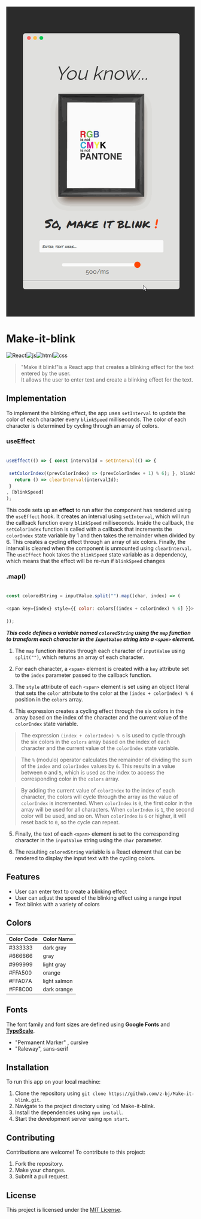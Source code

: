 



![Demo](https://github.com/z-bj/Make-it-blink/blob/main/Make-it-Blink.gif)

# Make-it-blink

![React](https://img.shields.io/badge/React-61DAFB.svg?style=for-the-badge&logo=React&logoColor=black)![js](https://img.shields.io/badge/JavaScript-F7DF1E.svg?style=for-the-badge&logo=JavaScript&logoColor=black)![html](https://img.shields.io/badge/HTML5-E34F26.svg?style=for-the-badge&logo=HTML5&logoColor=white)![css](https://img.shields.io/badge/CSS3-1572B6.svg?style=for-the-badge&logo=CSS3&logoColor=white)

> "Make it blink!"is a React app that creates a blinking effect for the text entered by the user.<br>
It allows the user to enter text and create a blinking effect for the text.

## Implementation

To implement the blinking effect, the app uses `setInterval` to update the color of each character every `blinkSpeed` milliseconds. The color of each character is determined by cycling through an array of colors.

### useEffect

``` javascript

useEffect(() => { const intervalId = setInterval(() => { 

 setColorIndex((prevColorIndex) => (prevColorIndex + 1) % 6); }, blinkSpeed);
   return () => clearInterval(intervalId);
 }
, [blinkSpeed]
);
```

This code sets up an **effect** to run after the component has rendered using the `useEffect` hook. It creates an interval using `setInterval`, which will run the callback function every `blinkSpeed` milliseconds. Inside the callback, the `setColorIndex` function is called with a callback that increments the `colorIndex` state variable by 1 and then takes the remainder when divided by 6. This creates a cycling effect through an array of six colors. Finally, the interval is cleared when the component is unmounted using `clearInterval`. The `useEffect` hook takes the `blinkSpeed` state variable as a dependency, which means that the effect will be re-run if `blinkSpeed` changes

### .map()

``` javascript

const coloredString = inputValue.split("").map((char, index) => (

<span key={index} style={{ color: colors[(index + colorIndex) % 6] }}> {char} </span>

));

```


***This code defines a variable named `coloredString` using the `map` function to transform each character in the `inputValue` string into a `<span>` element.***

1) The `map` function iterates through each character of `inputValue` using `split("")`, which returns an array of each character.

2) For each character, a `<span>` element is created with a `key` attribute set to the `index` parameter passed to the callback function.

3) The `style` attribute of each `<span>` element is set using an object literal that sets the `color` attribute to the color at the `(index + colorIndex) % 6` position in the `colors` array. 
 
4) This expression creates a cycling effect through the six colors in the array based on the index of the character and the current value of the `colorIndex` state variable. 

>The expression `(index + colorIndex) % 6` is used to cycle through the six colors in the `colors` array based on the index of each character and the current value of the `colorIndex` state variable.

>The `%` (modulo) operator calculates the remainder of dividing the sum of the `index` and `colorIndex` values by `6`. This results in a value between `0` and `5`, which is used as the index to access the corresponding color in the `colors` array.

>By adding the current value of `colorIndex` to the index of each character, the colors will cycle through the array as the value of `colorIndex` is incremented. When `colorIndex` is `0`, the first color in the array will be used for all characters. When `colorIndex` is `1`, the second color will be used, and so on. When `colorIndex` is `6` or higher, it will reset back to `0`, so the cycle can repeat.


5) Finally, the text of each `<span>` element is set to the corresponding character in the `inputValue` string using the `char` parameter. 

6) The resulting `coloredString` variable is a React element that can be rendered to display the input text with the cycling colors.


## Features

-   User can enter text to create a blinking effect
-   User can adjust the speed of the blinking effect using a range input
-   Text blinks with a variety of colors

## Colors

<table>
  <thead>
    <tr>
      <th>Color Code</th>
      <th>Color Name</th>
    </tr>
  </thead>
  <tbody>
    <tr>
      <td>#333333</td>
      <td>dark gray</td>
    </tr>
    <tr>
      <td>#666666</td>
      <td>gray</td>
    </tr>
    <tr>
      <td>#999999</td>
      <td>light gray</td>
    </tr>
    <tr>
      <td>#FFA500</td>
      <td>orange</td>
    </tr>
    <tr>
      <td>#FFA07A</td>
      <td>light salmon</td>
    </tr>
    <tr>
      <td>#FF8C00</td>
      <td>dark orange</td>
    </tr>
  </tbody>
</table>

## Fonts

The font family and font sizes are defined using **Google Fonts** and [**TypeScale**](https://typescale.com/).

-   "Permanent Marker" , cursive
-   "Raleway", sans-serif


## Installation

To run this app on your local machine:

1.  Clone the repository using `git clone https://github.com/z-bj/Make-it-blink.git`.
2.  Navigate to the project directory using `cd Make-it-blink.
3.  Install the dependencies using `npm install`.
4.  Start the development server using `npm start`.

## Contributing

Contributions are welcome! To contribute to this project:

1.  Fork the repository.
2.  Make your changes.
3.  Submit a pull request.

## License

This project is licensed under the [MIT License](https://opensource.org/licenses/MIT).
